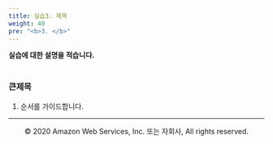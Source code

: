 ```yaml
---
title: 실습3. 제목
weight: 40
pre: "<b>3. </b>"
---
```


**실습에 대한 설명을 적습니다.** <br/><br/>

### 큰제목 
1. 순서를 가이드합니다.

---
<p align="center">
© 2020 Amazon Web Services, Inc. 또는 자회사, All rights reserved.
</p>
